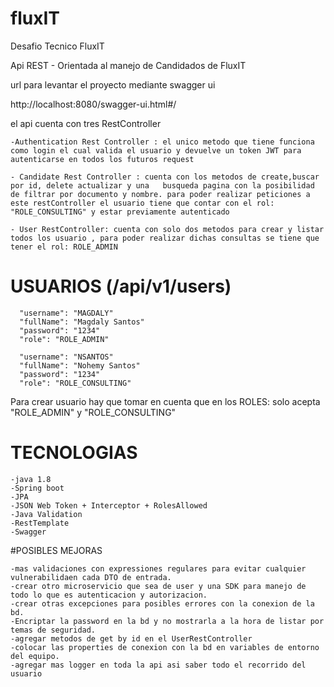 # fluxIT
Desafio Tecnico FluxIT

Api REST - Orientada al manejo de Candidados de FluxIT

url para levantar el proyecto mediante swagger ui

http://localhost:8080/swagger-ui.html#/

el api cuenta con tres RestController

	-Authentication Rest Controller : el unico metodo que tiene funciona como login el cual valida el usuario y devuelve un token JWT para autenticarse en todos los futuros request 
	 
	- Candidate Rest Controller : cuenta con los metodos de create,buscar por id, delete actualizar y una 	busqueda pagina con la posibilidad de filtrar por documento y nombre. para poder realizar peticiones a este restController el usuario tiene que contar con el rol: "ROLE_CONSULTING" y estar previamente autenticado
	
	- User RestController: cuenta con solo dos metodos para crear y listar todos los usuario , para poder realizar dichas consultas se tiene que tener el rol: ROLE_ADMIN
	
	
# USUARIOS  (/api/v1/users)

      "username": "MAGDALY"
      "fullName": "Magdaly Santos"
      "password": "1234"
      "role": "ROLE_ADMIN"
     
      "username": "NSANTOS"
      "fullName": "Nohemy Santos"
      "password": "1234"
      "role": "ROLE_CONSULTING"
      
Para crear usuario hay que tomar en cuenta que en los ROLES: solo acepta "ROLE_ADMIN" y "ROLE_CONSULTING"
	


# TECNOLOGIAS 
	-java 1.8
	-Spring boot 
	-JPA
	-JSON Web Token + Interceptor + RolesAllowed 
	-Java Validation
	-RestTemplate
	-Swagger 
	
#POSIBLES MEJORAS

	-mas validaciones con expressiones regulares para evitar cualquier vulnerabilidaen cada DTO de entrada.
	-crear otro microservicio que sea de user y una SDK para manejo de todo lo que es autenticacion y autorizacion.
	-crear otras excepciones para posibles errores con la conexion de la bd.
	-Encriptar la password en la bd y no mostrarla a la hora de listar por temas de seguridad.
	-agregar metodos de get by id en el UserRestController
	-colocar las properties de conexion con la bd en variables de entorno del equipo.
	-agregar mas logger en toda la api asi saber todo el recorrido del usuario
	
	